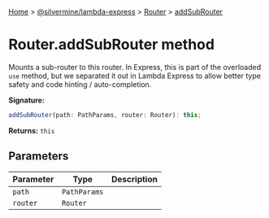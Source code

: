 [Home](./index) &gt; [@silvermine/lambda-express](./lambda-express.md) &gt; [Router](./lambda-express.router.md) &gt; [addSubRouter](./lambda-express.router.addsubrouter.md)

# Router.addSubRouter method

Mounts a sub-router to this router. In Express, this is part of the overloaded `use` method, but we separated it out in Lambda Express to allow better type safety and code hinting / auto-completion.

**Signature:**
```javascript
addSubRouter(path: PathParams, router: Router): this;
```
**Returns:** `this`

## Parameters

|  Parameter | Type | Description |
|  --- | --- | --- |
|  `path` | `PathParams` |  |
|  `router` | `Router` |  |

